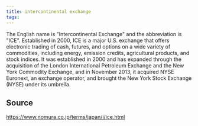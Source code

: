 ```yaml
---
title: intercontinental exchange
tags: 
---
```


The English name is "Intercontinental Exchange" and the abbreviation is "ICE". Established in 2000, ICE is a major U.S. exchange that offers electronic trading of cash, futures, and options on a wide variety of commodities, including energy, emission credits, agricultural products, and stock indices. It was established in 2000 and has expanded through the acquisition of the London International Petroleum Exchange and the New York Commodity Exchange, and in November 2013, it acquired NYSE Euronext, an exchange operator, and brought the New York Stock Exchange (NYSE) under its umbrella.

## Source
https://www.nomura.co.jp/terms/japan/i/ice.html